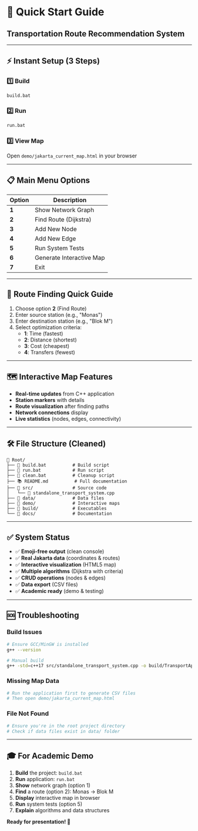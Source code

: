 # 🚀 Quick Start Guide

## Transportation Route Recommendation System

---

## ⚡ Instant Setup (3 Steps)

### 1️⃣ Build
```bash
build.bat
```

### 2️⃣ Run
```bash
run.bat
```

### 3️⃣ View Map
Open `demo/jakarta_current_map.html` in your browser

---

## 📋 Main Menu Options

| Option | Description |
|--------|-------------|
| **1** | Show Network Graph |
| **2** | Find Route (Dijkstra) |
| **3** | Add New Node |
| **4** | Add New Edge |
| **5** | Run System Tests |
| **6** | Generate Interactive Map |
| **7** | Exit |

---

## 🎯 Route Finding Quick Guide

1. Choose option **2** (Find Route)
2. Enter source station (e.g., "Monas")
3. Enter destination station (e.g., "Blok M")
4. Select optimization criteria:
   - **1**: Time (fastest)
   - **2**: Distance (shortest)
   - **3**: Cost (cheapest)
   - **4**: Transfers (fewest)

---

## 🗺️ Interactive Map Features

- **Real-time updates** from C++ application
- **Station markers** with details
- **Route visualization** after finding paths
- **Network connections** display
- **Live statistics** (nodes, edges, connectivity)

---

## 🛠️ File Structure (Cleaned)

```
📁 Root/
├── 🔧 build.bat          # Build script
├── 🚀 run.bat            # Run script  
├── 🧹 clean.bat          # Cleanup script
├── 📚 README.md          # Full documentation
├── 📁 src/               # Source code
│   └── 📄 standalone_transport_system.cpp
├── 📁 data/              # Data files
├── 📁 demo/              # Interactive maps
├── 📁 build/             # Executables
└── 📁 docs/              # Documentation
```

---

## ✅ System Status

- ✅ **Emoji-free output** (clean console)
- ✅ **Real Jakarta data** (coordinates & routes)
- ✅ **Interactive visualization** (HTML5 map)
- ✅ **Multiple algorithms** (Dijkstra with criteria)
- ✅ **CRUD operations** (nodes & edges)
- ✅ **Data export** (CSV files)
- ✅ **Academic ready** (demo & testing)

---

## 🆘 Troubleshooting

### Build Issues
```bash
# Ensure GCC/MinGW is installed
g++ --version

# Manual build
g++ -std=c++17 src/standalone_transport_system.cpp -o build/TransportApp.exe
```

### Missing Map Data
```bash
# Run the application first to generate CSV files
# Then open demo/jakarta_current_map.html
```

### File Not Found
```bash
# Ensure you're in the root project directory
# Check if data files exist in data/ folder
```

---

## 🎓 For Academic Demo

1. **Build** the project: `build.bat`
2. **Run** application: `run.bat`
3. **Show** network graph (option 1)
4. **Find** a route (option 2): Monas → Blok M
5. **Display** interactive map in browser
6. **Run** system tests (option 5)
7. **Explain** algorithms and data structures

**Ready for presentation! 🎉**
